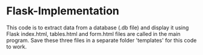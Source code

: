 # Flask-Implementation
This code is to extract data from a database (.db file) and display it using Flask 
index.html, tables.html and form.html files are called in the main program. 
Save these three files in a separate folder 'templates' for this code to work.
